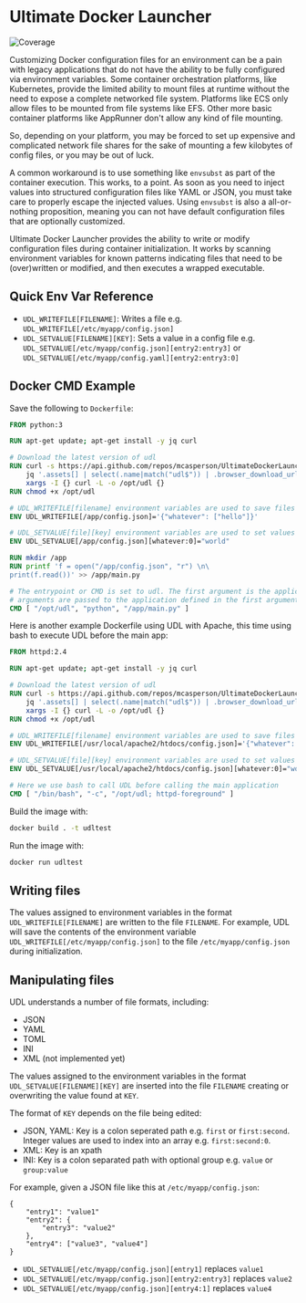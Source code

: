 # Ultimate Docker Launcher
![Coverage](https://img.shields.io/badge/Coverage-92.9%25-brightgreen)

Customizing Docker configuration files for an environment can be a pain with legacy applications that do not have the ability
to be fully configured via environment variables. Some container orchestration platforms, like Kubernetes, provide
the limited ability to mount files at runtime without the need to expose a complete networked file system. Platforms
like ECS only allow files to be mounted from file systems like EFS. Other more basic container platforms like
AppRunner don't allow any kind of file mounting.

So, depending on your platform, you may be forced to set up expensive and complicated network file shares for the sake
of mounting a few kilobytes of config files, or you may be out of luck.

A common workaround is to use something like `envsubst` as part of the container execution. This works, to a point.
As soon as you need to inject values into structured configuration files like YAML or JSON, you must take care to
properly escape the injected values. Using `envsubst` is also a all-or-nothing proposition, meaning you can not have
default configuration files that are optionally customized.

Ultimate Docker Launcher provides the ability to write or modify configuration files during container initialization.
It works by scanning environment variables for known patterns indicating files that need to be (over)written or
modified, and then executes a wrapped executable.

## Quick Env Var Reference

* `UDL_WRITEFILE[FILENAME]`: Writes a file e.g. `UDL_WRITEFILE[/etc/myapp/config.json]`
* `UDL_SETVALUE[FILENAME][KEY]`: Sets a value in a config file e.g. `UDL_SETVALUE[/etc/myapp/config.json][entry2:entry3]` or `UDL_SETVALUE[/etc/myapp/config.yaml][entry2:entry3:0]`

## Docker CMD Example

Save the following to `Dockerfile`:

```dockerfile
FROM python:3

RUN apt-get update; apt-get install -y jq curl

# Download the latest version of udl
RUN curl -s https://api.github.com/repos/mcasperson/UltimateDockerLauncher/releases/latest | \
    jq '.assets[] | select(.name|match("udl$")) | .browser_download_url' | \
    xargs -I {} curl -L -o /opt/udl {}
RUN chmod +x /opt/udl

# UDL_WRITEFILE[filename] environment variables are used to save files
ENV UDL_WRITEFILE[/app/config.json]='{"whatever": ["hello"]}'

# UDL_SETVALUE[file][key] environment variables are used to set values inside configuration files like JSON, YAML, INI etc
ENV UDL_SETVALUE[/app/config.json][whatever:0]="world"

RUN mkdir /app
RUN printf 'f = open("/app/config.json", "r") \n\
print(f.read())' >> /app/main.py

# The entrypoint or CMD is set to udl. The first argument is the application to run. The second and all subsequent
# arguments are passed to the application defined in the first argument.
CMD [ "/opt/udl", "python", "/app/main.py" ]
```

Here is another example Dockerfile using UDL with Apache, this time using bash to execute UDL before the main app:

```dockerfile
FROM httpd:2.4

RUN apt-get update; apt-get install -y jq curl

# Download the latest version of udl
RUN curl -s https://api.github.com/repos/mcasperson/UltimateDockerLauncher/releases/latest | \
    jq '.assets[] | select(.name|match("udl$")) | .browser_download_url' | \
    xargs -I {} curl -L -o /opt/udl {}
RUN chmod +x /opt/udl

# UDL_WRITEFILE[filename] environment variables are used to save files
ENV UDL_WRITEFILE[/usr/local/apache2/htdocs/config.json]='{"whatever": ["hello"]}'

# UDL_SETVALUE[file][key] environment variables are used to set values inside configuration files like JSON, YAML, INI etc
ENV UDL_SETVALUE[/usr/local/apache2/htdocs/config.json][whatever:0]="world"

# Here we use bash to call UDL before calling the main application
CMD [ "/bin/bash", "-c", "/opt/udl; httpd-foreground" ]
```

Build the image with:

```bash
docker build . -t udltest
```

Run the image with:

```bash
docker run udltest
```

## Writing files

The values assigned to environment variables in the format `UDL_WRITEFILE[FILENAME]` are written to the file `FILENAME`.
For example, UDL will save the contents of the environment variable `UDL_WRITEFILE[/etc/myapp/config.json]` to
the file `/etc/myapp/config.json` during initialization.

## Manipulating files

UDL understands a number of file formats, including:

* JSON
* YAML
* TOML
* INI
* XML (not implemented yet)

The values assigned to the environment variables in the format `UDL_SETVALUE[FILENAME][KEY]`  are inserted into the file
`FILENAME` creating or overwriting the value found at `KEY`. 

The format of `KEY` depends on the file being edited:

* JSON, YAML: Key is a colon seperated path e.g. `first` or `first:second`. Integer values are used to index into an array e.g. `first:second:0`.
* XML: Key is an xpath
* INI: Key is a colon separated path with optional group e.g. `value` or `group:value`

For example, given a JSON file like this at `/etc/myapp/config.json`:

```
{
    "entry1": "value1"
    "entry2": {
        "entry3": "value2"
    },
    "entry4": ["value3", "value4"]
}
```

* `UDL_SETVALUE[/etc/myapp/config.json][entry1]` replaces `value1`
* `UDL_SETVALUE[/etc/myapp/config.json][entry2:entry3]` replaces `value2`
* `UDL_SETVALUE[/etc/myapp/config.json][entry4:1]` replaces `value4`
